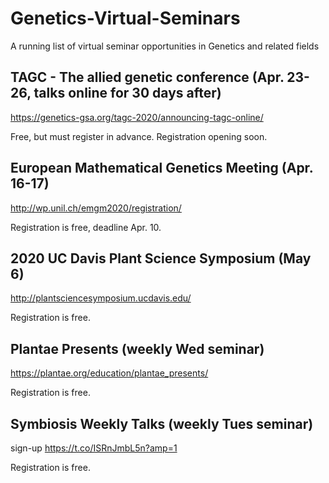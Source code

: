 # Genetics-Virtual-Seminars
A running list of virtual seminar opportunities in Genetics and related fields

## TAGC - The allied genetic conference (Apr. 23-26, talks online for 30 days after)
https://genetics-gsa.org/tagc-2020/announcing-tagc-online/

Free, but must register in advance. Registration opening soon.

## European Mathematical Genetics Meeting (Apr. 16-17)
http://wp.unil.ch/emgm2020/registration/

Registration is free, deadline Apr. 10.

## 2020 UC Davis Plant Science Symposium (May 6)
http://plantsciencesymposium.ucdavis.edu/

Registration is free.

## Plantae Presents (weekly Wed seminar)
https://plantae.org/education/plantae_presents/

Registration is free.

## Symbiosis Weekly Talks (weekly Tues seminar)
sign-up https://t.co/ISRnJmbL5n?amp=1

Registration is free.
